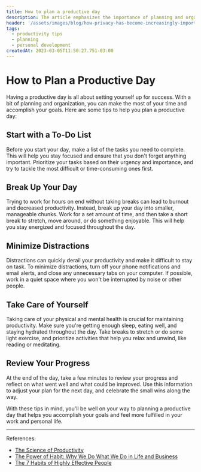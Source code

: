 ```yaml
---
title: How to plan a productive day
description: The article emphasizes the importance of planning and organization to achieve productivity and success in both work and personal life. It also provides references to related resources for further reading.
header: '/assets/images/blog/how-privacy-has-become-increasingly-important/privacy.png'
tags:
  - productivity tips
  - planning
  - personal development
createdAt: 2023-03-05T11:50:27.751-03:00
---
```


# How to Plan a Productive Day

Having a productive day is all about setting yourself up for success. With a bit of planning and organization, you can make the most of your time and accomplish your goals. Here are some tips to help you plan a productive day:

## Start with a To-Do List

Before you start your day, make a list of the tasks you need to complete. This will help you stay focused and ensure that you don't forget anything important. Prioritize your tasks based on their urgency and importance, and try to tackle the most difficult or time-consuming ones first.

## Break Up Your Day

Trying to work for hours on end without taking breaks can lead to burnout and decreased productivity. Instead, break up your day into smaller, manageable chunks. Work for a set amount of time, and then take a short break to stretch, move around, or do something enjoyable. This will help you stay energized and focused throughout the day.

## Minimize Distractions

Distractions can quickly derail your productivity and make it difficult to stay on task. To minimize distractions, turn off your phone notifications and email alerts, and close any unnecessary tabs on your computer. If possible, work in a quiet space where you won't be interrupted by noise or other people.

## Take Care of Yourself

Taking care of your physical and mental health is crucial for maintaining productivity. Make sure you're getting enough sleep, eating well, and staying hydrated throughout the day. Take breaks to stretch or do some light exercise, and prioritize activities that help you relax and unwind, like reading or meditating.

## Review Your Progress

At the end of the day, take a few minutes to review your progress and reflect on what went well and what could be improved. Use this information to adjust your plan for the next day, and celebrate the small wins along the way.

With these tips in mind, you'll be well on your way to planning a productive day that helps you accomplish your goals and feel more fulfilled in your work and personal life.

---

References:

- [The Science of Productivity](https://www.youtube.com/watch?v=lHfjvYzr-3g)
- [The Power of Habit: Why We Do What We Do in Life and Business](https://www.goodreads.com/book/show/12609433-the-power-of-habit)
- [The 7 Habits of Highly Effective People](https://www.goodreads.com/book/show/36072.The_7_Habits_of_Highly_Effective_People)


